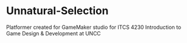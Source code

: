 # Unnatural-Selection
 Platformer created for GameMaker studio for ITCS 4230 Introduction to Game Design & Development at UNCC
